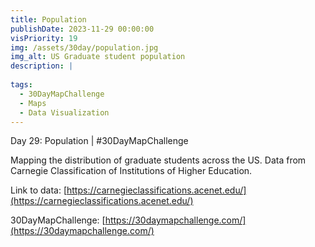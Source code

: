 ```yaml
---
title: Population
publishDate: 2023-11-29 00:00:00
visPriority: 19
img: /assets/30day/population.jpg
img_alt: US Graduate student population
description: |
  
tags:
  - 30DayMapChallenge
  - Maps
  - Data Visualization
---
```


Day 29: Population | #30DayMapChallenge

Mapping the distribution of graduate students across the US.  Data from Carnegie Classification of Institutions of Higher Education.

Link to data:  [https://carnegieclassifications.acenet.edu/](https://carnegieclassifications.acenet.edu/)

30DayMapChallenge:  [https://30daymapchallenge.com/](https://30daymapchallenge.com/)